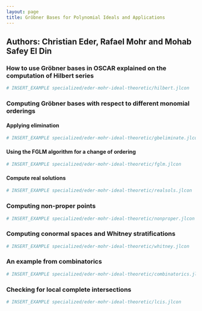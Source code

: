 ```yaml
---
layout: page
title: Gröbner Bases for Polynomial Ideals and Applications
---
```


## Authors: Christian Eder, Rafael Mohr and Mohab Safey El Din

### How to use Gröbner bases in OSCAR explained on the computation of Hilbert series

```julia
# INSERT_EXAMPLE specialized/eder-mohr-ideal-theoretic/hilbert.jlcon
```

### Computing Gröbner bases with respect to different monomial orderings

#### Applying elimination
```julia
# INSERT_EXAMPLE specialized/eder-mohr-ideal-theoretic/gbeliminate.jlcon
```
#### Using the FGLM algorithm for a change of ordering
```julia
# INSERT_EXAMPLE specialized/eder-mohr-ideal-theoretic/fglm.jlcon
```

#### Compute real solutions
```julia
# INSERT_EXAMPLE specialized/eder-mohr-ideal-theoretic/realsols.jlcon
```

### Computing non-proper points

```julia
# INSERT_EXAMPLE specialized/eder-mohr-ideal-theoretic/nonproper.jlcon
```

### Computing conormal spaces and Whitney stratifications
```julia
# INSERT_EXAMPLE specialized/eder-mohr-ideal-theoretic/whitney.jlcon
```

### An example from combinatorics
```julia
# INSERT_EXAMPLE specialized/eder-mohr-ideal-theoretic/combinatorics.jlcon
```

### Checking for local complete intersections
```julia
# INSERT_EXAMPLE specialized/eder-mohr-ideal-theoretic/lcis.jlcon
```
